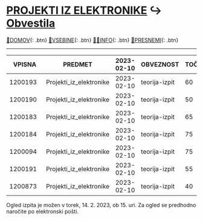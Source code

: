 # [PROJEKTI IZ ELEKTRONIKE](../index) ↪ [Obvestila](./index.md)

[🏡DOMOV](../index.md){: .btn}
[📝VSEBINE](../Vsebine/index.md){: .btn}
[👨‍🎓INFO](../info.md){: .btn}
[💾PRESNEMI](../Presnemi/index.md){: .btn}

---
 
| VPISNA | PREDMET | 2023-02-10 | OBVEZNOST | TOČKE | OCENA [%] |
| ---- | ---- | ---- | ---- | ---- | ---- |
| 1200193   | Projekti_iz_elektronike | 2023-02-10 | teorija-izpit | 60 | 60 |
| 1200190   | Projekti_iz_elektronike | 2023-02-10 | teorija-izpit | 50 | 50 |
| 1200183   | Projekti_iz_elektronike | 2023-02-10 | teorija-izpit | 65 | 65 |
| 1200184   | Projekti_iz_elektronike | 2023-02-10 | teorija-izpit | 75 | 75 |
| 1200094   | Projekti_iz_elektronike | 2023-02-10 | teorija-izpit | 75 | 75 |
| 1200191   | Projekti_iz_elektronike | 2023-02-10 | teorija-izpit | 55 | 55 |
| 1200873   | Projekti_iz_elektronike | 2023-02-10 | teorija-izpit | 40 | 40 |

Ogled izpita je možen v torek, 14. 2. 2023, ob 15. uri. Za ogled se predhodno naročite po elektronski pošti.
